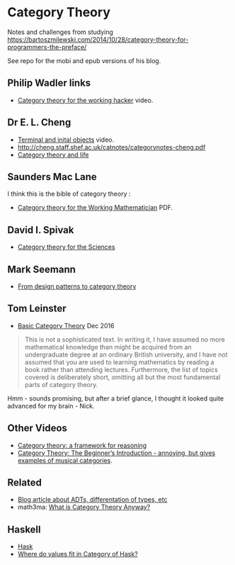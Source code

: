 # Category Theory

Notes and challenges from studying https://bartoszmilewski.com/2014/10/28/category-theory-for-programmers-the-preface/

See repo for the mobi and epub versions of his blog.

## Philip Wadler links

- [Category theory for the working hacker](https://www.youtube.com/watch?v=V10hzjgoklA) video.

## Dr E. L. Cheng

- [Terminal and inital objects](https://www.youtube.com/watch?v=yeQcmxM2e5I) video.
- http://cheng.staff.shef.ac.uk/catnotes/categorynotes-cheng.pdf
- [Category theory and life](https://skillsmatter.com/skillscasts/10768-keynote-category-theory-in-life)

## Saunders Mac Lane

I think this is the bible of category theory :

- [Category theory for the Working Mathematician](http://www.maths.ed.ac.uk/~aar/papers/maclanecat.pdf) PDF.

## David I. Spivak

- [Category theory for the Sciences](https://github.com/mmai/Category-Theory-for-the-Sciences)

## Mark Seemann

- [From design patterns to category theory](http://blog.ploeh.dk/2017/10/04/from-design-patterns-to-category-theory/)

## Tom Leinster

- [Basic Category Theory](https://arxiv.org/pdf/1612.09375.pdf) Dec 2016 

> This is not a sophisticated text. In writing it, I have assumed no more mathematical knowledge than might be acquired from an undergraduate degree at an ordinary British university, and I have not assumed that you are used to learning mathematics by reading a book rather than attending lectures. Furthermore, the list of topics covered is deliberately short, omitting all but the most fundamental parts of category theory. 

Hmm - sounds promising, but after a brief glance, I thought it looked quite advanced for my brain - Nick.

## Other Videos

- [Category theory: a framework for reasoning](https://www.youtube.com/embed/ba_hon70qbg)
- [Category Theory: The Beginner’s Introduction - annoying, but gives examples of musical categories](https://www.youtube.com/watch?v=P6DvIfTJhx8&app=desktop).

## Related

- [Blog article about ADTs, differentation of types, etc](http://chris-taylor.github.io/blog/2013/02/10/the-algebra-of-algebraic-data-types/)
- math3ma: [What is Category Theory Anyway?](http://www.math3ma.com/mathema/2017/1/17/what-is-category-theory-anyway)

## Haskell

- [Hask](https://wiki.haskell.org/Hask)
- [Where do values fit in Category of Hask?](https://stackoverflow.com/questions/17380379/where-do-values-fit-in-category-of-hask#17381019)
